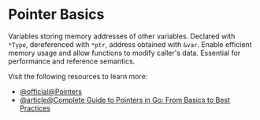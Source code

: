 # Pointer Basics

Variables storing memory addresses of other variables. Declared with `*Type`, dereferenced with `*ptr`, address obtained with `&var`. Enable efficient memory usage and allow functions to modify caller's data. Essential for performance and reference semantics.

Visit the following resources to learn more:

- [@official@Pointers](https://go.dev/tour/moretypes/1)
- [@article@Complete Guide to Pointers in Go: From Basics to Best Practices](https://www.willworth.dev/Go-Pointers)